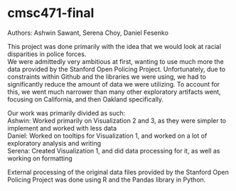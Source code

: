 # cmsc471-final
Authors: Ashwin Sawant, Serena Choy, Daniel Fesenko

This project was done primarily with the idea that we would look at racial disparities in police forces. \
We were admittedly very ambitious at first, wanting to use much more the data provided by the Stanford Open Policing Project. 
Unfortunately, due to constraints within Github and the libraries we were using, we had to significantly reduce the amount of data 
we were utilizing. To account for this, we went much narrower than many other exploratory artifacts went, focusing on California, and then Oakland specifically.

Our work was primarily divided as such: \
Ashwin: Worked primarily on Visualization 2 and 3, as they were simpler to implement and worked with less data \
Daniel: Worked on tooltips for Visualization 1, and worked on a lot of exploratory analysis and writing \
Serena: Created Visualization 1, and did data processing for it, as well as working on formatting 

External processing of the original data files provided by the Stanford Open Policing Project was done using R and the Pandas library in Python.



